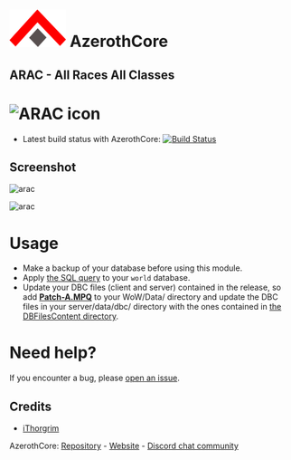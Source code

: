 # ![logo](https://raw.githubusercontent.com/azerothcore/azerothcore.github.io/master/images/logo-github.png) AzerothCore
## ARAC - All Races All Classes
# ![ARAC icon](https://raw.githubusercontent.com/azerothcore/mod-arac/master/icon.png)
- Latest build status with AzerothCore: [![Build Status](https://github.com/azerothcore/mod-arac/actions/workflows/core_build.yml/badge.svg)](https://github.com/azerothcore/mod-arac/actions)

## Screenshot

![arac](https://raw.githubusercontent.com/azerothcore/mod-arac/master/images/screen1.png)

![arac](https://raw.githubusercontent.com/azerothcore/mod-arac/master/images/screen2.png)


# Usage

- Make a backup of your database before using this module.
- Apply [the SQL query](https://github.com/heyitsbench/mod-arac/blob/master/data/sql/db-world/arac.sql) to your `world` database.
- Update your DBC files (client and server) contained in the release, so add [**Patch-A.MPQ**](https://github.com/heyitsbench/mod-arac/blob/master/Patch-A.MPQ) to your WoW/Data/ directory and update the DBC files in your server/data/dbc/ directory with the ones contained in [the DBFilesContent directory](https://github.com/heyitsbench/mod-arac/tree/master/patch-contents/DBFilesContent).

# Need help?

If you encounter a bug, please [open an issue](https://github.com/azerothcore/mod-arac/issues/new).
     

## Credits

* [iThorgrim](https://github.com/iThorgrim)

AzerothCore: [Repository](https://github.com/azerothcore) - [Website](http://azerothcore.org/) - [Discord chat community](https://discord.gg/PaqQRkd)
